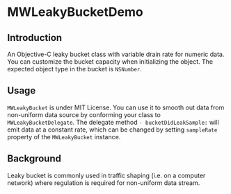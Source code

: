 # MWLeakyBucketDemo

## Introduction
An Objective-C leaky bucket class with variable drain rate for numeric data.
You can customize the bucket capacity when initializing the object.
The expected object type in the bucket is `NSNumber`.

## Usage
`MWLeakyBucket` is under MIT License. You can use it to smooth out data from
non-uniform data source by conforming your class to `MWLeakyBucketDelegate`.
The delegate method `- bucketDidLeakSample:` will emit data at a constant rate,
which can be changed by setting `sampleRate` property of the `MWLeakyBucket`
instance.

## Background
Leaky bucket is commonly used in traffic shaping (i.e. on a computer network)
where regulation is required for non-uniform data stream.
